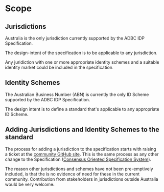 # Scope


## Jurisdictions

Australia is the only jurisdiction currently supported by the ADBC IDP Specification.

The design-intent of the specification is to be applicable to any jurisdiction.

Any juridiction with one or more appropriate identity schemes and a suitable identity market could be included in the specification.


## Identity Schemes

The Australian Business Number (ABN) is currently the only ID Scheme supported by the ADBC IDP Specification.

The design intent is to define a standard that's applicable to any appropriate ID Scheme.


## Adding Jurisdictions and Identity Schemes to the standard

The process for adding a jurisdiction to the specification starts with raising a ticket at the [community GitHub site](https://github.com/ausdigital/identity-provider). This is the same process as any other change to the Specification ([Consensus Oriented Specification System](https://rfc.unprotocols.org/spec:2/COSS/)).

The reason other jurisdictions and schemes have not been pre-emptively included, is that the is no evidence of need for these in the current community. Contribution from stakeholders in jurisdictions outside Australia would be very welcome.
